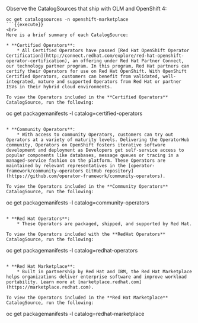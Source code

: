 Observe the CatalogSources that ship with OLM and OpenShift 4:

```
oc get catalogsources -n openshift-marketplace
```{{execute}}
<br>
Here is a brief summary of each CatalogSource:

* **Certified Operators**:
    * All Certified Operators have passed [Red Hat OpenShift Operator Certification](http://connect.redhat.com/explore/red-hat-openshift-operator-certification), an offering under Red Hat Partner Connect, our technology partner program. In this program, Red Hat partners can certify their Operators for use on Red Hat OpenShift. With OpenShift Certified Operators, customers can benefit from validated, well-integrated, mature and supported Operators from Red Hat or partner ISVs in their hybrid cloud environments.

To view the Operators included in the **Certified Operators** CatalogSource, run the following:

```
oc get packagemanifests -l catalog=certified-operators
```{{execute}}

* **Community Operators**:
    * With access to community Operators, customers can try out Operators at a variety of maturity levels. Delivering the OperatorHub community, Operators on OpenShift fosters iterative software development and deployment as Developers get self-service access to popular components like databases, message queues or tracing in a managed-service fashion on the platform. These Operators are maintained by relevant representatives in the [operator-framework/community-operators GitHub repository](https://github.com/operator-framework/community-operators).

To view the Operators included in the **Community Operators** CatalogSource, run the following:

```
oc get packagemanifests -l catalog=community-operators
```{{execute}}

* **Red Hat Operators**:
    * These Operators are packaged, shipped, and supported by Red Hat.

To view the Operators included with the **RedHat Operators** CatalogSource, run the following:

```
oc get packagemanifests -l catalog=redhat-operators
```{{execute}}

* **Red Hat Marketplace**:
    * Built in partnership by Red Hat and IBM, the Red Hat Marketplace helps organizations deliver enterprise software and improve workload portability. Learn more at [marketplace.redhat.com](https://marketplace.redhat.com).

To view the Operators included in the **Red Hat Marketplace** CatalogSource, run the following:

```
oc get packagemanifests -l catalog=redhat-marketplace
```{{execute}}
